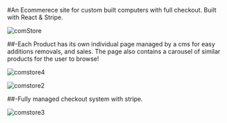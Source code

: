 #An Ecommerece site for custom built computers with full checkout. Built with React & Stripe.


![comStore](https://user-images.githubusercontent.com/67665537/175374070-d813d7c5-29d1-4fad-b41f-bec2323e99f5.jpg)

##-Each Product has its own individual page managed by a cms for easy additions removals, and sales. The page also contains a carousel of similar products for the user to browse!

![comstore4](https://user-images.githubusercontent.com/67665537/175375461-c6c458d7-5471-4af1-b598-76b703fe1828.jpg)


![comstore2](https://user-images.githubusercontent.com/67665537/175374096-4b0860cf-393b-4a93-811f-668216427d41.png)

##-Fully managed checkout system with stripe.


![comstore3](https://user-images.githubusercontent.com/67665537/175374102-e91b2925-dfb5-45b5-a280-4153b14d0db0.jpg)
